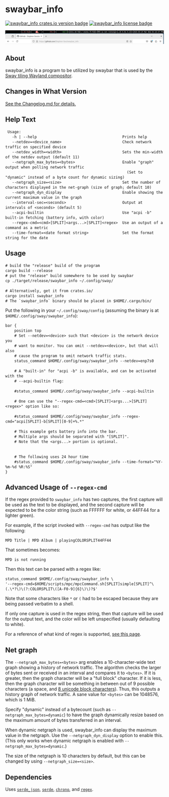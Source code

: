 # swaybar\_info

[![swaybar\_info crates.io version badge](https://img.shields.io/crates/v/swaybar_info)](https://crates.io/crates/swaybar_info)
[![swaybar\_info license badge](https://img.shields.io/github/license/Stephen-Seo/swaybar_info)](https://choosealicense.com/licenses/mit/)

[![swaybar\_info preview image](https://github.com/Stephen-Seo/swaybar_info/blob/images/images/swaybar_info_example.png?raw=true)](https://github.com/Stephen-Seo/swaybar_info/blob/images/images/swaybar_info_example.png)

## About

swaybar\_info is a program to be utilized by swaybar that is used by the [Sway
tiling Wayland compositor](https://swaywm.org).

## Changes in What Version

[See the Changelog.md for details.](https://github.com/Stephen-Seo/swaybar_info/blob/master/Changelog.md)

## Help Text

     Usage:
       -h | --help                                      Prints help
       --netdev=<device_name>                           Check network traffic on specified device
       --netdev_width=<width>                           Sets the min-width of the netdev output (default 11)
       --netgraph_max_bytes=<bytes>                     Enable "graph" output when polling network traffic
                                                          (Set to "dynamic" instead of a byte count for dynamic sizing)
       --netgraph_size=<size>                           Set the number of characters displayed in the net-graph (size of graph; default 10)
       --netgraph_dyn_display                           Enable showing the current maximum value in the graph
       --interval-sec=<seconds>                         Output at intervals of <seconds> (default 5)
       --acpi-builtin                                   Use "acpi -b" built-in fetching (battery info, with color)
       --regex-cmd=<cmd>[SPLIT]<args...>[SPLIT]<regex>  Use an output of a command as a metric
       --time-format=<date format string>               Set the format string for the date

## Usage

    # build the "release" build of the program
    cargo build --release
    # put the "release" build somewhere to be used by swaybar
    cp ./target/release/swaybar_info ~/.config/sway/

    # Alternatively, get it from crates.io/
    cargo install swaybar_info
    # The `swaybar_info` binary should be placed in $HOME/.cargo/bin/

Put the following in your `~/.config/sway/config` (assuming the binary is at
`$HOME/.config/sway/swaybar_info`):

    bar {
        position top
        # Set --netdev=<device> such that <device> is the network device you
        # want to monitor. You can omit --netdev=<device>, but that will also
        # cause the program to omit network traffic stats.
        status_command $HOME/.config/sway/swaybar_info --netdev=enp7s0

        # A "built-in" for "acpi -b" is available, and can be activated with the
        # --acpi-builtin flag:

        #status_command $HOME/.config/sway/swaybar_info --acpi-builtin

        # One can use the "--regex-cmd=<cmd>[SPLIT]<args...>[SPLIT]<regex>" option like so:

        #status_command $HOME/.config/sway/swaybar_info --regex-cmd="acpi[SPLIT]-b[SPLIT][0-9]+%.*"

        # This example gets battery info into the bar.
        # Multiple args should be separated with "[SPLIT]".
        # Note that the <args...> portion is optional.


        # The following uses 24 hour time
        #status_command $HOME/.config/sway/swaybar_info --time-format="%Y-%m-%d %R:%S"
    }

## Advanced Usage of `--regex-cmd`

If the regex provided to `swaybar_info` has two captures, the first capture will
be used as the text to be displayed, and the second capture will be expected to
be the color string (such as FFFFFF for white, or 44FF44 for a lighter green).

For example, if the script invoked with `--regex-cmd` has output like the
following:

    MPD Title | MPD Album | playingCOLORSPLIT44FF44

That sometimes becomes:

    MPD is not running

Then this text can be parsed with a regex like:

    status_command $HOME/.config/sway/swaybar_info \
    '--regex-cmd=$HOME/scripts/mpc/mpcCommand.sh[SPLIT]simple[SPLIT]^\(.\*?\)\(?:COLORSPLIT\([A-F0-9]{6}\)\)?$'

Note that some characters like `*` or `(` had to be escaped because they are
being passed verbatim to a shell.

If only one capture is used in the regex string, then that capture will be used
for the output text, and the color will be left unspecified (usually defaulting
to white).

For a reference of what kind of regex is supported,
[see this page](https://docs.rs/regex/1.9.1/regex/index.html#syntax).

## Net graph

The `--netgraph_max_bytes=<bytes>` arg enables a 10-character-wide text graph
showing a history of network traffic. The algorithm checks the larger of bytes
sent or received in an interval and compares it to `<bytes>`. If it is greater,
then the graph character will be a "full block" character. If it is less, then
the graph character will be something in between out of 9 possible characters (a
space, and [8 unicode block
characters](https://en.wikipedia.org/wiki/Block_Elements)). Thus, this outputs
a history graph of network traffic. A sane value for `<bytes>` can be 1048576,
which is 1 MiB.

Specify "dynamic" instead of a bytecount (such as
`--netgraph_max_bytes=dynamic`) to have the graph dynamically resize based on
the maximum amount of bytes transferred in an interval.

When dynamic netgraph is used, swaybar\_info can display the maximum value in
the netgraph. Use the `--netgraph_dyn_display` option to enable this. (This
only works when dynamic netgraph is enabled with
`--netgraph_max_bytes=dynamic`.)

The size of the netgraph is 10 characters by default, but this can be changed by
using `--netgraph_size=<size>`.

## Dependencies

Uses [`serde_json`](https://crates.io/crates/serde_json),
[`serde`](https://crates.io/crates/serde),
[`chrono`](https://crates.io/crates/chrono),
and [`regex`](https://crates.io/crates/regex).
